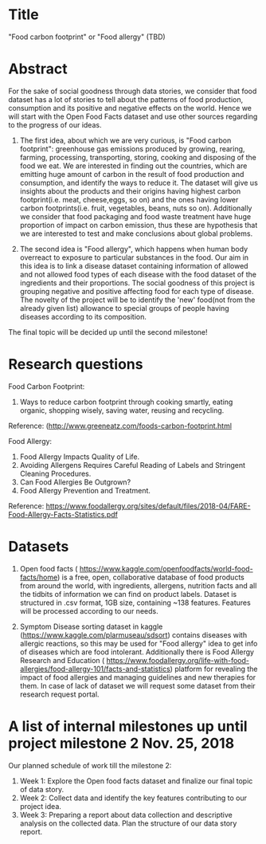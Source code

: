 # Title
 "Food carbon footprint" or "Food allergy" (TBD)
# Abstract

For the sake of social goodness through data stories, we consider that food dataset has a lot of stories to tell about the patterns of food production, consumption and its positive and negative effects on the world. Hence we will start with the Open Food Facts dataset and use other sources regarding to the progress of our ideas.


1. The first idea, about which we are very curious, is  "Food carbon footprint": greenhouse gas emissions produced by growing, rearing, farming, processing, transporting, storing, cooking and disposing of the food we eat. We are interested in finding out the countries, which are emitting huge amount of carbon in the result of food production and consumption, and identify the ways to reduce it. The dataset will give us insights about the products and their origins having highest carbon footprint(i.e. meat, cheese,eggs, so on) and the ones having lower carbon footprints(i.e. fruit, vegetables, beans, nuts so on). Additionally we consider that food packaging and food waste treatment have huge proportion of impact on carbon emission, thus these are hypothesis that we are interested to test and make conclusions about global problems.


2. The second idea is "Food allergy", which happens when human body overreact to exposure to particular substances in the food.
Our aim in this idea is to link a disease dataset containing  information of allowed and not allowed food types of each disease with the food dataset of the ingredients and their proportions. The social goodness of this project is grouping negative and positive affecting food for each type of disease. The novelty of the project will be to identify the 'new' food(not from the already given list) allowance to special groups of people having diseases according to its composition.

The final topic will be decided up until the second milestone!

# Research questions

Food Carbon Footprint:

1. Ways to reduce carbon footprint through cooking smartly, eating organic, shopping wisely, saving water, reusing and recycling.

Reference: (http://www.greeneatz.com/foods-carbon-footprint.html

Food Allergy:

1. Food Allergy Impacts Quality of Life.
2. Avoiding Allergens Requires Careful Reading of Labels and Stringent Cleaning Procedures.
3. Can Food Allergies Be Outgrown?
4. Food Allergy Prevention and Treatment.

Reference:  https://www.foodallergy.org/sites/default/files/2018-04/FARE-Food-Allergy-Facts-Statistics.pdf

# Datasets
1. Open food facts ( https://www.kaggle.com/openfoodfacts/world-food-facts/home) is a free, open, collaborative database of food products from around the world, with ingredients, allergens, nutrition facts and all the tidbits of information we can find on product labels. Dataset is structured in .csv format, 1GB size, containing  ~138 features. Features will be processed according to our needs.

2. Symptom Disease sorting dataset in kaggle (https://www.kaggle.com/plarmuseau/sdsort) contains diseases with allergic reactions, so this may be used for "Food allergy" idea to get info of diseases which are food intolerant. Additionally there is Food Allergy Research and Education ( https://www.foodallergy.org/life-with-food-allergies/food-allergy-101/facts-and-statistics) platform for revealing the impact of food allergies and managing  guidelines and new therapies for them. In case of lack of dataset we will request some dataset from their research  request portal.


# A list of internal milestones up until project milestone 2 Nov. 25, 2018
Our planned schedule of work till the milestone 2:
1. Week 1: Explore the Open food facts dataset and finalize our final topic of data story.
2. Week 2: Collect data and identify the key features contributing to our project idea.
3. Week 3: Preparing a report about  data collection and descriptive analysis on the collected data. Plan the structure of our data story report.   
